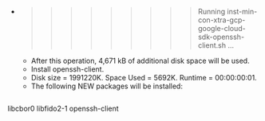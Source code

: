 * >>>>>>>>> Running inst-min-con-xtra-gcp-google-cloud-sdk-openssh-client.sh ...
  * After this operation, 4,671 kB of additional disk space will be used.
  * Install openssh-client.
  * Disk size = 1991220K. Space Used = 5692K. Runtime = 00:00:00:01.
  * The following NEW packages will be installed:
  ```bash
libcbor0 libfido2-1 openssh-client
  ```
